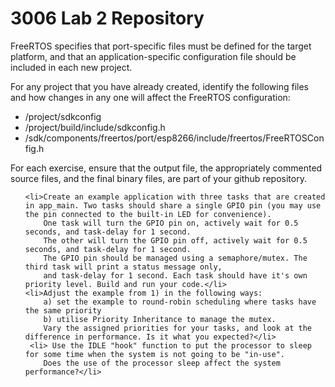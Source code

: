# 3006 Lab 2 Repository 


FreeRTOS specifies that port-specific files must be defined for the target platform, and that an 
application-specific configuration file should be included in each new project. 

For any project that you have already created, identify the following files and how changes in any one will affect the FreeRTOS configuration:

<ul type="disc">
        <li> /project/sdkconfig</li>
        <li> /project/build/include/sdkconfig.h</li>
        <li> /sdk/components/freertos/port/esp8266/include/freertos/FreeRTOSConfig.h</li>
</ul>

 For each exercise, ensure that the output file, the appropriately commented source files, and the final binary files, are part of your github repository.

<ol>
    
    <li>Create an example application with three tasks that are created in app_main. Two tasks should share a single GPIO pin (you may use the pin connected to the built-in LED for convenience). 
        One task will turn the GPIO pin on, actively wait for 0.5 seconds, and task-delay for 1 second. 
        The other will turn the GPIO pin off, actively wait for 0.5 seconds, and task-delay for 1 second. 
        The GPIO pin should be managed using a semaphore/mutex. The third task will print a status message only, 
        and task-delay for 1 second. Each task should have it's own priority level. Build and run your code.</li>
    <li>Adjust the example from 1) in the following ways: 
        a) set the example to round-robin scheduling where tasks have the same priority 
        b) utilise Priority Inheritance to manage the mutex. 
        Vary the assigned priorities for your tasks, and look at the difference in performance. Is it what you expected?</li>
     <li> Use the IDLE "hook" function to put the processor to sleep for some time when the system is not going to be "in-use". 
        Does the use of the processor sleep affect the system performance?</li>   
</ol>
   

